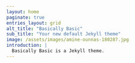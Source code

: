 ```yaml
---
layout: home
paginate: true
entries_layout: grid
alt_title: "Basically Basic"
sub_title: "Your new default Jekyll theme"
image: /assets/images/amine-ounnas-180287.jpg
introduction: |
  Basically Basic is a Jekyll theme.
---
```

